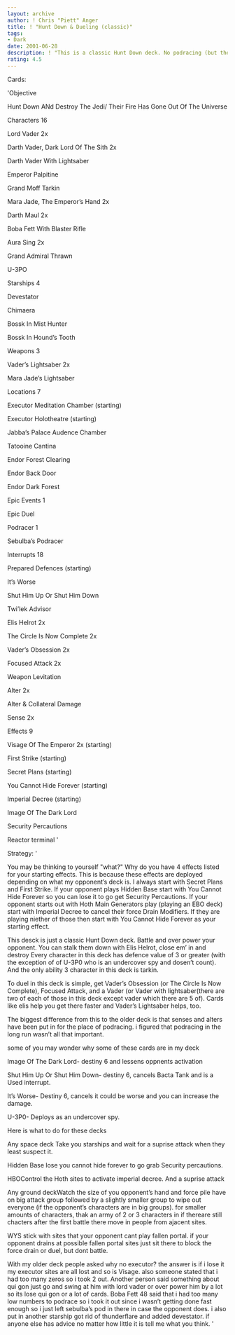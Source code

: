 ```yaml
---
layout: archive
author: ! Chris "Piett" Anger
title: ! "Hunt Down & Dueling (classic)"
tags:
- Dark
date: 2001-06-28
description: ! "This is a classic Hunt Down deck. No podracing (but there is a backup podracer) just good old Hunt Down."
rating: 4.5
---
```

Cards: 

'Objective

Hunt Down ANd Destroy The Jedi/ Their Fire Has Gone Out Of The Universe


Characters 16

Lord Vader 2x

Darth Vader, Dark Lord Of The Sith 2x

Darth Vader With Lightsaber

Emperor Palpitine

Grand Moff Tarkin

Mara Jade, The Emperor’s Hand 2x

Darth Maul 2x

Boba Fett With Blaster Rifle

Aura Sing 2x

Grand Admiral Thrawn

U-3PO


Starships 4

Devestator

Chimaera

Bossk In Mist Hunter

Bossk In Hound’s Tooth


Weapons 3

Vader’s Lightsaber 2x

Mara Jade’s Lightsaber


Locations 7

Executor Meditation Chamber (starting)

Executor Holotheatre (starting)

Jabba’s Palace Audence Chamber

Tatooine Cantina

Endor Forest Clearing

Endor Back Door

Endor Dark Forest


Epic Events 1

Epic Duel


Podracer 1

Sebulba’s Podracer


Interrupts 18

Prepared Defences (starting)

It’s Worse

Shut Him Up Or Shut Him Down

Twi’lek Advisor

Elis Helrot 2x

The Circle Is Now Complete 2x

Vader’s Obsession 2x

Focused Attack 2x

Weapon Levitation

Alter 2x

Alter & Collateral Damage

Sense 2x


Effects 9

Visage Of The Emperor 2x (starting)

First Strike (starting)

Secret Plans (starting)

You Cannot Hide Forever (starting)

Imperial Decree (starting)

Image Of The Dark Lord

Security Percautions

Reactor terminal '

Strategy: '

You may be thinking to yourself "what?" Why do you have 4 effects listed for your starting effects. This is because these effects are deployed depending on what my opponent’s deck is. I always start with Secret Plans and First Strike. If your opponent plays Hidden Base start with You Cannot Hide Forever so you can lose it to go get Security Percautions. If your opponent starts out with Hoth Main Generators play (playing an EBO deck) start with Imperial Decree to cancel their force Drain Modifiers. If they are playing niether of those then start with You Cannot Hide Forever as your starting effect.


This desck is just a classic Hunt Down deck. Battle and over power your opponent. You can stalk them down with Elis Helrot, close em’ in and destroy Every character in this deck has defence value of 3 or greater (with the exception of of U-3P0 who is an undercover spy and dosen’t count). And the only ability 3 character in this deck is tarkin.


To duel in this deck is simple, get Vader’s Obsession (or The Circle Is Now Complete), Focused Attack, and a Vader (or Vader with lightsaber(there are two of each of those in this deck except vader which there are 5 of). Cards like elis help you get there faster and Vader’s Lightsaber helps, too.


The biggest difference from this to the older deck is that senses and alters have been put in for the place of podracing. i figured that podracing in the long run wasn’t all that important.


some of you may wonder why some of these cards are in my deck


Image Of The Dark Lord- destiny 6 and lessens oppnents activation


Shut Him Up Or Shut Him Down- destiny 6, cancels Bacta Tank and is a Used interrupt.


It’s Worse- Destiny 6, cancels it could be worse and you can increase the damage.


U-3P0- Deploys as an undercover spy.


Here is what to do for these decks


Any space deck Take you starships and wait for a suprise attack when they least suspect it.

Hidden Base lose you cannot hide forever to go grab Security percautions.

HBOControl the Hoth sites to activate imperial decree. And a suprise attack


Any ground deckWatch the size of you opponent’s hand and force pile have on big attack group followed by a slightly smaller group to wipe out everyone (if the opponent’s characters are in big groups). for smaller amounts of characters, thak an army of 2 or 3 characters in if thereare still chacters after the first battle there move in people from ajacent sites.

WYS stick with sites that your opponent cant play fallen portal. if your opponent drains at possible fallen portal sites just sit there to block the force drain or duel, but dont battle.


With my older deck people asked why no executor? the answer is if i lose it my executor sites are all lost and so is Visage. also someone stated that i had too many zeros so i took 2 out. Another person said something about qui gon just go and swing at him with lord vader or over power him by a lot so its lose qui gon or a lot of cards. Boba Fett 48 said that i had too many low numbers to podrace so i took it out since i wasn’t getting done fast enough so i just left sebulba’s pod in there in case the opponent does. i also put in another starship got rid of thunderflare and added devestator.  if anyone else has advice no matter how little it is tell me what you think. '
